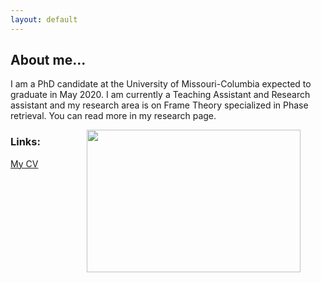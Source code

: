 ```yaml
---
layout: default
---
```

 

## About me...

I am a PhD candidate at the University of Missouri-Columbia expected to graduate in May 2020. I am currently a Teaching Assistant and Research assistant and my research area is on Frame Theory specialized in Phase retrieval. You can read more in my research page. 

<!-- wp:image {"id":81,"width":242,"height":128,"sizeSlug":"small"} -->
<figure class="wp-block-image size-small is-resized"><img src="Pic.png" alt="" class="wp-image-81" width="342" height="228" align="right"/></figure>
<!-- /wp:image -->

### Links:

[My CV](https://dorigh.github.io/resume/)










